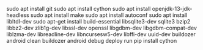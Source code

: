 sudo apt install git
sudo apt install cython
sudo apt install openjdk-13-jdk-headless
sudo apt install make
sudo apt install autoconf
sudo apt install libltdl-dev
sudo apt-get install build-essential libsqlite3-dev sqlite3 bzip2 libbz2-dev zlib1g-dev libssl-dev openssl libgdbm-dev libgdbm-compat-dev liblzma-dev libreadline-dev libncursesw5-dev libffi-dev uuid-dev
buildozer android clean
buildozer android debug deploy run
pip install cython
